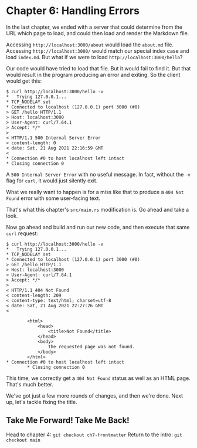 # Chapter 6: Handling Errors

In the last chapter, we ended with a server that could determine from the URL which
page to load, and could then load and render the Markdown file.

Accessing `http://localhost:3000/about` would load the `about.md` file. Accessing
`http://localhost:3000/` would match our special index case and load `index.md`.
But what if we were to load `http://localhost:3000/hello`?

Our code would have tried to load that file. But it would fail to find it. But that
would result in the program producing an error and exiting. So the client would get this:

```console
$ curl http://localhost:3000/hello -v
*   Trying 127.0.0.1...
* TCP_NODELAY set
* Connected to localhost (127.0.0.1) port 3000 (#0)
> GET /hello HTTP/1.1
> Host: localhost:3000
> User-Agent: curl/7.64.1
> Accept: */*
>
< HTTP/1.1 500 Internal Server Error
< content-length: 0
< date: Sat, 21 Aug 2021 22:16:59 GMT
<
* Connection #0 to host localhost left intact
* Closing connection 0
```

A `500 Internal Server Error` with no useful message. In fact, without the `-v` flag for
`curl`, it would just silently exit.

What we really want to happen is for a miss like that to produce a `404 Not Found` error
with some user-facing text.

That's what this chapter's `src/main.rs` modification is. Go ahead and take a look.

Now go ahead and build and run our new code, and then execute that same `curl` request:

```console
$ curl http://localhost:3000/hello -v
*   Trying 127.0.0.1...
* TCP_NODELAY set
* Connected to localhost (127.0.0.1) port 3000 (#0)
> GET /hello HTTP/1.1
> Host: localhost:3000
> User-Agent: curl/7.64.1
> Accept: */*
>
< HTTP/1.1 404 Not Found
< content-length: 209
< content-type: text/html; charset=utf-8
< date: Sat, 21 Aug 2021 22:27:26 GMT
<

        <html>
            <head>
                <title>Not Found</title>
            </head>
            <body>
                The requested page was not found.
            </body>
        </html>
* Connection #0 to host localhost left intact
        * Closing connection 0
```

This time, we correctly get a `404 Not Found` status as well as an HTML page. That's
much better.

We've got just a few more rounds of changes, and then we're done. Next up, let's tackle
fixing the title.

## Take Me Forward! Take Me Back!

Head to chapter 4: `git checkout ch7-frontmatter`
Return to the intro: `git checkout main`
